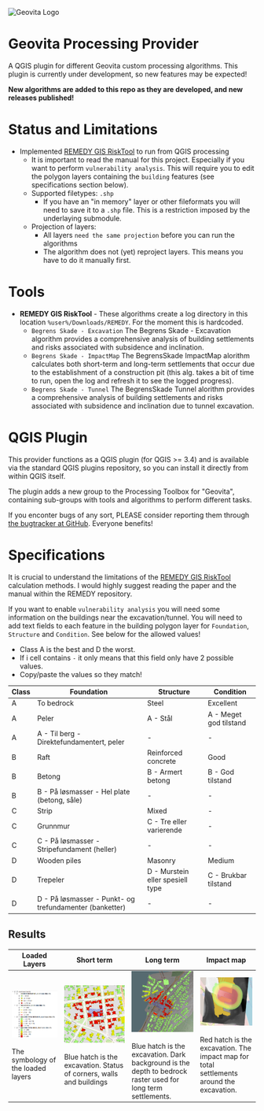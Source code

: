 ![Geovita Logo](icons/geovita.ico)

# Geovita Processing Provider

A QGIS plugin for different Geovita custom processing algorithms. This plugin is currently under development, so new features may be expected!

**New algorithms are added to this repo as they are developed, and new releases published!**

Status and Limitations
=====

- Implemented [REMEDY GIS RiskTool](https://github.com/norwegian-geotechnical-institute/REMEDY_GIS_RiskTool) to run from QGIS processing
  - It is important to read the manual for this project. Especially if you want to perform `vulnerability analysis`. This will require you to edit the polygon layers containing the `building` features (see specifications section below).
  - Supported filetypes: `.shp`
    - If you have an "in memory" layer or other fileformats you will need to save it to a `.shp` file. This is a restriction imposed by the underlaying submodule.
  - Projection of layers:
    - All layers `need the same projection` before you can run the algorithms
    - The algorithm does not (yet) reproject layers. This means you have to do it manually first.

Tools
=====
- **REMEDY GIS RiskTool** - These algorithms create a log directory in this location `%user%/Downloads/REMEDY`. For the moment this is hardcoded.
  - `Begrens Skade - Excavation` The Begrens Skade - Excavation algorithm provides a comprehensive analysis of building settlements and risks associated with subsidence and inclination.
  - `Begrens Skade - ImpactMap` The BegrensSkade ImpactMap alorithm calculates both short-term and long-term settlements that occur due to the establishment of a construction pit (this alg. takes a bit of time to run, open the log and refresh it to see the logged progress).
  - `Begrens Skade - Tunnel` The BegrensSkade Tunnel alorithm provides a comprehensive analysis of building settlements and risks associated with subsidence and inclination due to tunnel excavation.

QGIS Plugin
===========

This provider functions as a QGIS plugin (for QGIS >= 3.4) and is available via the standard QGIS plugins repository, so you can install it directly from within QGIS itself.

The plugin adds a new group to the Processing Toolbox for "Geovita", containing sub-groups with tools and algorithms to perform different tasks.

If you enconter bugs of any sort, PLEASE consider reporting them through [the bugtracker at GitHub](https://github.com/danpejobo/geovita_processing_plugin/issues). Everyone benefits!

Specifications
==============

It is crucial to understand the limitations of the [REMEDY GIS RiskTool](https://github.com/norwegian-geotechnical-institute/REMEDY_GIS_RiskTool) calculation methods. I would highly suggest reading the paper and the manual within the REMEDY repository.

If you want to enable `vulnerability analysis` you will need some information on the buildings near the excavation/tunnel. You will need to add text fields to each feature in the building polygon layer for `Foundation`, `Structure` and `Condition`. See below for the allowed values! 
- Class A is the best and D the worst. 
- If i cell contains `-` it only means that this field only have 2 possible values.
- Copy/paste the values so they match!

| Class | Foundation                                              | Structure                        | Condition              |
|-------|---------------------------------------------------------|----------------------------------|------------------------|
| A     | To bedrock                                              | Steel                            | Excellent              |
| A     | Peler                                                   | A - Stål                         | A - Meget god tilstand |
| A     | A - Til berg - Direktefundamentert, peler               | -                                | -                      |
| B     | Raft                                                    | Reinforced concrete              | Good                   |
| B     | Betong                                                  | B - Armert betong                | B - God tilstand       |
| B     | B - På løsmasser - Hel plate (betong, såle)             | -                                | -                      |
| C     | Strip                                                   | Mixed                            | -                      |
| C     | Grunnmur                                                | C - Tre eller varierende         | -                      |
| C     | C - På løsmasser - Stripefundament (heller)             | -                                | -                      |
| D     | Wooden piles                                            | Masonry                          | Medium                 |
| D     | Trepeler                                                | D - Murstein eller spesiell type | C - Brukbar tilstand   |
| D     | D - På løsmasser - Punkt- og trefundamenter (banketter) | -                                | -                      |

## Results
| Loaded Layers | Short term | Long term | Impact map |
|---------------|------------|-----------|------------|
| ![Loaded layers](resources/example-short-term-layers.png) <br><br> The symbology of the loaded layers | ![Short term](resources/example-short-term.png) <br><br> Blue hatch is the excavation. Status of corners, walls and buildings | ![Long term](resources/example-long-short-term.png) <br><br> Blue hatch is the excavation. Dark background is the depth to bedrock raster used for long term settlements. | ![Impact map](resources/example-impact-map.png) <br><br> Red hatch is the excavation. The impact map for total settlements around the excavation. |


